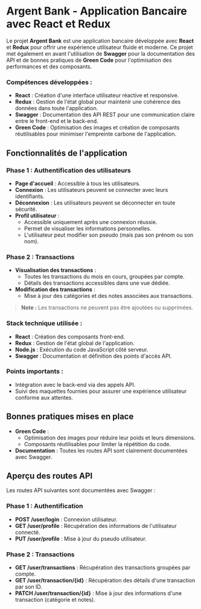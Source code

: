# Argent Bank - Application Bancaire avec React et Redux

Le projet **Argent Bank** est une application bancaire développée avec **React** et **Redux** pour offrir une expérience utilisateur fluide et moderne. Ce projet met également en avant l'utilisation de **Swagger** pour la documentation des API et de bonnes pratiques de **Green Code** pour l'optimisation des performances et des composants.



### Compétences développées :
- **React** : Création d'une interface utilisateur réactive et responsive.
- **Redux** : Gestion de l'état global pour maintenir une cohérence des données dans toute l'application.
- **Swagger** : Documentation des API REST pour une communication claire entre le front-end et le back-end.
- **Green Code** : Optimisation des images et création de composants réutilisables pour minimiser l'empreinte carbone de l'application.

## Fonctionnalités de l'application

### Phase 1 : Authentification des utilisateurs
- **Page d'accueil** : Accessible à tous les utilisateurs.
- **Connexion** : Les utilisateurs peuvent se connecter avec leurs identifiants.
- **Déconnexion** : Les utilisateurs peuvent se déconnecter en toute sécurité.
- **Profil utilisateur** :
  - Accessible uniquement après une connexion réussie.
  - Permet de visualiser les informations personnelles.
  - L'utilisateur peut modifier son pseudo (mais pas son prénom ou son nom).

### Phase 2 : Transactions
- **Visualisation des transactions** :
  - Toutes les transactions du mois en cours, groupées par compte.
  - Détails des transactions accessibles dans une vue dédiée.
- **Modification des transactions** :
  - Mise à jour des catégories et des notes associées aux transactions.

> **Note :** Les transactions ne peuvent pas être ajoutées ou supprimées.



### Stack technique utilisée :
- **React** : Création des composants front-end.
- **Redux** : Gestion de l'état global de l'application.
- **Node.js** : Exécution du code JavaScript côté serveur.
- **Swagger** : Documentation et définition des points d'accès API.

### Points importants :
- Intégration avec le back-end via des appels API.
- Suivi des maquettes fournies pour assurer une expérience utilisateur conforme aux attentes.


## Bonnes pratiques mises en place
- **Green Code** :
  - Optimisation des images pour réduire leur poids et leurs dimensions.
  - Composants réutilisables pour limiter la répétition du code.
- **Documentation** : Toutes les routes API sont clairement documentées avec Swagger.





## Aperçu des routes API

Les routes API suivantes sont documentées avec Swagger :

### Phase 1 : Authentification
- **POST /user/login** : Connexion utilisateur.
- **GET /user/profile** : Récupération des informations de l'utilisateur connecté.
- **PUT /user/profile** : Mise à jour du pseudo utilisateur.

### Phase 2 : Transactions
- **GET /user/transactions** : Récupération des transactions groupées par compte.
- **GET /user/transaction/{id}** : Récupération des détails d'une transaction par son ID.
- **PATCH /user/transaction/{id}** : Mise à jour des informations d'une transaction (catégorie et notes).




